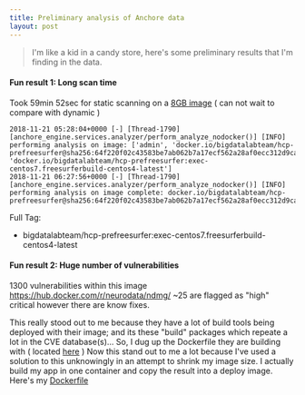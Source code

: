 ```yaml
---
title: Preliminary analysis of Anchore data
layout: post
---
```

> I'm like a kid in a candy store, here's some preliminary results that I'm finding in the data.

#### Fun result 1: Long scan time
Took 59min 52sec for static scanning on a [8GB image](https://hub.docker.com/r/bigdatalabteam/hcp-prefreesurfer/tags/) ( can not wait to compare with dynamic )

```
2018-11-21 05:28:04+0000 [-] [Thread-1790] [anchore_engine.services.analyzer/perform_analyze_nodocker()] [INFO] performing analysis on image: ['admin', 'docker.io/bigdatalabteam/hcp-prefreesurfer@sha256:64f220f02c43583be7ab062b7a17ecf562a28af0ecc312d9caa635d00388573c', 'docker.io/bigdatalabteam/hcp-prefreesurfer:exec-centos7.freesurferbuild-centos4-latest']
2018-11-21 06:27:56+0000 [-] [Thread-1790] [anchore_engine.services.analyzer/perform_analyze_nodocker()] [INFO] performing analysis on image complete: docker.io/bigdatalabteam/hcp-prefreesurfer@sha256:64f220f02c43583be7ab062b7a17ecf562a28af0ecc312d9caa635d00388573c
```

Full Tag: 
 - bigdatalabteam/hcp-prefreesurfer:exec-centos7.freesurferbuild-centos4-latest

#### Fun result 2: Huge number of vulnerabilities

1300 vulnerabilities within this image https://hub.docker.com/r/neurodata/ndmg/ 
~25 are flagged as "high" critical however there are know fixes.

This really stood out to me because they have a lot of build tools being deployed with their image; and its these "build" packages which repeate a lot in the CVE database(s)... So,  I dug up the Dockerfile they are building with ( located [here](https://github.com/BIDS-Apps/ndmg/blob/master/Dockerfile) ) Now this stand out to me a lot because I've used a solution to this unknowingly in an attempt to shrink my image size. I actually build my app in one container and copy the result into a deploy image. Here's my [Dockerfile](https://github.com/prince-chrismc/go-exploitdb/blob/master/Dockerfile )

